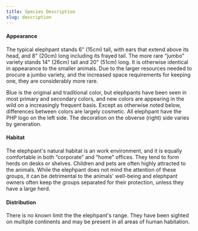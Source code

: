 ```yaml
---
title: Species Description
slug: description
---
```

#### Appearance

The typical elephpant stands 6" (15cm) tall, with ears that extend above its head,
and 8" (20cm) long including its frayed tail. The more rare “jumbo” variety stands
14" (26cm) tall and 20" (51cm) long. It is otherwise identical in appearance to the
smaller animals. Due to the larger resources needed to procure a jumbo variety,
and the increased space requirements for keeping one, they are considerably more rare.

Blue is the original and traditional color, but elephpants have been seen in most
primary and secondary colors, and new colors are appearing in the wild on a increasingly
frequent basis. Except as otherwise noted below, differences between colors are
largely cosmetic. All elephpant have the PHP logo on the left side. The decoration
on the obverse (right) side varies by generation.

#### Habitat

The elephpant's natural habitat is an work environment, and it is equally
comfortable in both “corporate” and “home” offices. They tend to form herds on
desks or shelves. Children and pets are often highly attracted to the animals.
While the elephpant does not mind the attention of these groups, it can be detrimental
to the animals' well-being and elephpant owners often keep the groups separated
for their protection, unless they have a large herd.

#### Distribution

There is no known limit the the elephpant's range. They have been sighted on multiple
continents and may be present in all areas of human habitation.
